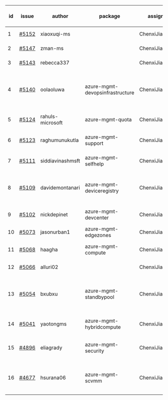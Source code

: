 | id | issue | author | package | assignee | bot advice | created date of issue | target release date | date from target |
| ------ | ------ | ------ | ------ | ------ | ------ | ------ | ------ | :-----: |
| 1 | [#5152](https://github.com/Azure/sdk-release-request/issues/5152) | xiaoxuqi-ms |  | ChenxiJiang333 | duplicated issue  <br> | 04-24 |  | 0 |
| 2 | [#5147](https://github.com/Azure/sdk-release-request/issues/5147) | zman-ms |  | ChenxiJiang333 | duplicated issue  <br> | 04-24 |  | 0 |
| 3 | [#5143](https://github.com/Azure/sdk-release-request/issues/5143) | rebecca337 |  | ChenxiJiang333 | duplicated issue  <br> | 04-23 |  | 0 |
| 4 | [#5140](https://github.com/Azure/sdk-release-request/issues/5140) | oolaoluwa | azure-mgmt-devopsinfrastructure | ChenxiJiang333 | new comment. Attention to inconsistent tag. HoldOn. | 04-16 | 05-24 |  |
| 5 | [#5124](https://github.com/Azure/sdk-release-request/issues/5124) | rahuls-microsoft | azure-mgmt-quota | ChenxiJiang333 | close to release date. | 04-11 | 04-26 | 1 |
| 6 | [#5123](https://github.com/Azure/sdk-release-request/issues/5123) | raghumunukutla | azure-mgmt-support | ChenxiJiang333 | close to release date. | 04-11 | 04-26 | 1 |
| 7 | [#5111](https://github.com/Azure/sdk-release-request/issues/5111) | siddiavinashmsft | azure-mgmt-selfhelp | ChenxiJiang333 | close to release date. | 04-04 | 04-26 | 1 |
| 8 | [#5109](https://github.com/Azure/sdk-release-request/issues/5109) | davidemontanari | azure-mgmt-deviceregistry | ChenxiJiang333 | close to release date. FirstBeta. TypeSpec. | 04-03 | 04-26 | 1 |
| 9 | [#5102](https://github.com/Azure/sdk-release-request/issues/5102) | nickdepinet | azure-mgmt-devcenter | ChenxiJiang333 | close to release date. | 04-01 | 04-26 | 1 |
| 10 | [#5073](https://github.com/Azure/sdk-release-request/issues/5073) | jasonurban1 | azure-mgmt-edgezones | ChenxiJiang333 | FirstBeta. HoldOn. | 03-22 | 05-24 |  |
| 11 | [#5068](https://github.com/Azure/sdk-release-request/issues/5068) | haagha | azure-mgmt-compute | ChenxiJiang333 | close to release date. | 03-21 | 04-26 | 1 |
| 12 | [#5066](https://github.com/Azure/sdk-release-request/issues/5066) | alluri02 |  | ChenxiJiang333 | duplicated issue  <br> | 03-20 |  | 0 |
| 13 | [#5054](https://github.com/Azure/sdk-release-request/issues/5054) | bxubxu | azure-mgmt-standbypool | ChenxiJiang333 | new comment. close to release date. FirstBeta. | 03-18 | 04-26 | 1 |
| 14 | [#5041](https://github.com/Azure/sdk-release-request/issues/5041) | yaotongms | azure-mgmt-hybridcompute | ChenxiJiang333 | close to release date. | 03-13 | 04-26 | 1 |
| 15 | [#4896](https://github.com/Azure/sdk-release-request/issues/4896) | eliagrady | azure-mgmt-security | ChenxiJiang333 | close to release date. HoldOn. | 01-18 | 04-26 | 1 |
| 16 | [#4677](https://github.com/Azure/sdk-release-request/issues/4677) | hsurana06 | azure-mgmt-scvmm | ChenxiJiang333 | close to release date. FirstGA. HoldOn. | 10-23 | 04-26 | 1 |
